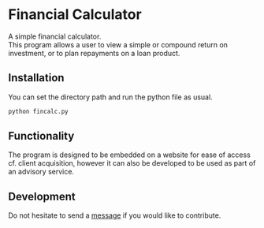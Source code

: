 # Financial Calculator
A simple financial calculator.\
This program allows a user to view a simple or compound return on investment, or to plan repayments on a loan product.


## Installation

You can set the directory path and run the python file as usual.

```bash
python fincalc.py
```


## Functionality

The program is designed to be embedded on a website for ease of access cf. client acquisition, however it can also be developed to be used as part of an advisory service.

## Development

Do not hesitate to send a [message](https://github.blog/2011-03-23-mention-somebody-they-re-notified/) if you would like to contribute.
